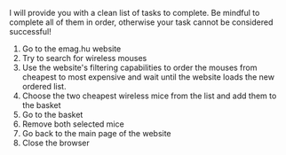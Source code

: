 I will provide you with a clean list of tasks to complete. Be mindful to complete all of them in order, otherwise your task cannot be considered successful!

1. Go to the emag.hu website
2. Try to search for wireless mouses
3. Use the website's filtering capabilities to order the mouses from cheapest to most expensive and wait until the website loads the new ordered list.
4. Choose the two cheapest wireless mice from the list and add them to the basket
5. Go to the basket
6. Remove both selected mice
7. Go back to the main page of the website
8. Close the browser